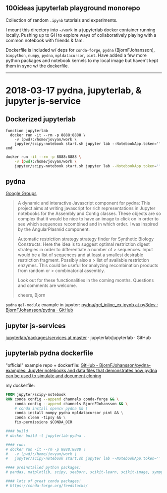 ## 100ideas jupyterlab playground monorepo

Collection of random `.ipynb` tutorials and experiments.

I mount this directory into `~/work` in a jupyterlab docker container running locally. Pushing up to GH to explore ways of collaboratively playing with a common notebook with friends & fam.

Dockerfile is included w/ deps for `conda-forge`, `pydna` (BjornFJohansson), `biopython`,
`numpy`, `pydna`, `mpldatacursor`, `pint`. Have added a few more python packages and notebook kernels to my local image but haven't kept them in sync w/ the dockerfile.


---

# 2018-03-17 pydna, jupyterlab, & jupyter js-service

## Dockerized jupyterlab

```fish
function jupyterlab
  docker run -it --rm -p 8888:8888 \
    -v (pwd):/home/jovyan/work \
    jupyter/scipy-notebook start.sh jupyter lab --NotebookApp.token=''
end
```

```bash
docker run -it --rm -p 8888:8888 \
    -v (pwd):/home/jovyan/work \
    jupyter/scipy-notebook start.sh jupyter lab --NotebookApp.token=''
```

## pydna

[Google Groups](https://groups.google.com/d/msg/pydna/UHSWSId9Two/cpmKjaJyCAAJ)

> A dynamic and interactive Javascript component for pydna:
>    This project aims at writing javascript for rich representations in Jupyter notebooks for the Assembly and  Contig classes. These objects are so complex that it would be nice to have an image to click on in order to see which sequences recombined and in which order.
>    I was inspired by the AngularPlasmid component.
>
> Automatic restriction strategy strategy finder for Synthetic Biology Constructs:
>    Here the idea is to suggest optimal restriction digest strategies in order to differentiate a number of > sequences. Input would be a list of sequences and at least a smallest  desirable restriction fragment. Possibly also a > list of  available restriction enzymes. This could be useful for analyzing recombination products from random or > combinatorial assembly.
>
> Look out for these functionalities in the coming months.
> Questions and comments are welcome.
>
> cheers,
> Bjorn
>
`pydna` `gel-module` example in jupyter: [pydna/gel_inline_ex.ipynb at py3dev · BjornFJohansson/pydna · GitHub](https://github.com/BjornFJohansson/pydna/blob/py3dev/scripts/gel_inline_ex.ipynb)

## jupyter js-services
[jupyterlab/packages/services at master](https://github.com/jupyterlab/jupyterlab/tree/master/packages/services) · jupyterlab/jupyterlab · GitHub

## jupyterlab pydna dockerfile

"official" example repo + dockerfile:
[GitHub - BjornFJohansson/pydna-examples: Jupyter notebooks and data files that demonstrates how pydna can be used to simulate and document cloning](https://github.com/BjornFJohansson/pydna-examples)

my dockerfile:

```dockerfile
FROM jupyter/scipy-notebook
RUN conda config --append channels conda-forge && \
    conda config --append channels BjornFJohansson && \
    # conda install opencv pydna && \
    conda install numpy pydna mpldatacursor pint && \
    conda clean -tipsy && \
    fix-permissions $CONDA_DIR

#### build
# docker build -t jupyterlab-pydna .

#### run:
# docker run -it --rm -p 8888:8888 \
#   -v (pwd):/home/jovyan/work \
#   jupyter/scipy-notebook start.sh jupyter lab --NotebookApp.token=''

#### preinstalled python packages:
# pandas, matplotlib, scipy, seaborn, scikit-learn, scikit-image, sympy, cython, patsy, statsmodel, cloudpickle, dill, numba, bokeh, vincent, beautifulsoup, xlrd pre-installed

#### lots of great conda packages!
# https://conda-forge.org/feedstocks/
```
